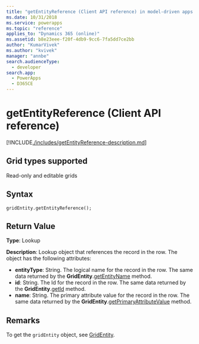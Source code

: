 ```yaml
---
title: "getEntityReference (Client API reference) in model-driven apps| MicrosoftDocs"
ms.date: 10/31/2018
ms.service: powerapps
ms.topic: "reference"
applies_to: "Dynamics 365 (online)"
ms.assetid: b8e23eee-f20f-4db9-9cc6-7fa5dd7ce2bb
author: "KumarVivek"
ms.author: "kvivek"
manager: "annbe"
search.audienceType: 
  - developer
search.app: 
  - PowerApps
  - D365CE
---
```

# getEntityReference (Client API reference)



[!INCLUDE[./includes/getEntityReference-description.md](./includes/getEntityReference-description.md)]

## Grid types supported

Read-only and editable grids

## Syntax

`gridEntity.getEntityReference();`

## Return Value

**Type**: Lookup

**Description**: Lookup object that references the record in the row. The object has the following attributes:
- **entityType**: String. The logical name for the record in the row. The same data returned by the **GridEntity**.[getEntityName](getEntityName.md) method.
- **id**: String. The Id for the record in the row. The same data returned by the **GridEntity**.[getId](getId.md) method.
- **name**: String. The primary attribute value for the record in the row. The same data returned by the **GridEntity**.[getPrimaryAttributeValue](getPrimaryAttributeValue.md) method.

## Remarks

To get the `gridEntity` object, see [GridEntity](../gridentity.md). 

